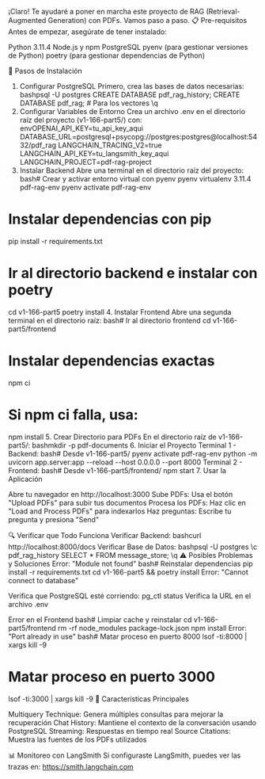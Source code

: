 ¡Claro! Te ayudaré a poner en marcha este proyecto de RAG (Retrieval-Augmented Generation) con PDFs. Vamos paso a paso.
📋 Pre-requisitos
Antes de empezar, asegúrate de tener instalado:

Python 3.11.4
Node.js y npm
PostgreSQL
pyenv (para gestionar versiones de Python)
poetry (para gestionar dependencias de Python)

🚀 Pasos de Instalación
1. Configurar PostgreSQL
Primero, crea las bases de datos necesarias:
bashpsql -U postgres
CREATE DATABASE pdf_rag_history;
CREATE DATABASE pdf_rag;  # Para los vectores
\q
2. Configurar Variables de Entorno
Crea un archivo .env en el directorio raíz del proyecto (v1-166-part5/) con:
envOPENAI_API_KEY=tu_api_key_aqui
DATABASE_URL=postgresql+psycopg://postgres:postgres@localhost:5432/pdf_rag
LANGCHAIN_TRACING_V2=true
LANGCHAIN_API_KEY=tu_langsmith_key_aqui
LANGCHAIN_PROJECT=pdf-rag-project
3. Instalar Backend
Abre una terminal en el directorio raíz del proyecto:
bash# Crear y activar entorno virtual con pyenv
pyenv virtualenv 3.11.4 pdf-rag-env
pyenv activate pdf-rag-env

# Instalar dependencias con pip
pip install -r requirements.txt

# Ir al directorio backend e instalar con poetry
cd v1-166-part5
poetry install
4. Instalar Frontend
Abre una segunda terminal en el directorio raíz:
bash# Ir al directorio frontend
cd v1-166-part5/frontend

# Instalar dependencias exactas
npm ci

# Si npm ci falla, usa:
npm install
5. Crear Directorio para PDFs
En el directorio raíz de v1-166-part5/:
bashmkdir -p pdf-documents
6. Iniciar el Proyecto
Terminal 1 - Backend:
bash# Desde v1-166-part5/
pyenv activate pdf-rag-env
python -m uvicorn app.server:app --reload --host 0.0.0.0 --port 8000
Terminal 2 - Frontend:
bash# Desde v1-166-part5/frontend/
npm start
7. Usar la Aplicación

Abre tu navegador en http://localhost:3000
Sube PDFs: Usa el botón "Upload PDFs" para subir tus documentos
Procesa los PDFs: Haz clic en "Load and Process PDFs" para indexarlos
Haz preguntas: Escribe tu pregunta y presiona "Send"

🔍 Verificar que Todo Funciona
Verificar Backend:
bashcurl http://localhost:8000/docs
Verificar Base de Datos:
bashpsql -U postgres
\c pdf_rag_history
SELECT * FROM message_store;
\q
⚠️ Posibles Problemas y Soluciones
Error: "Module not found"
bash# Reinstalar dependencias
pip install -r requirements.txt
cd v1-166-part5 && poetry install
Error: "Cannot connect to database"

Verifica que PostgreSQL esté corriendo: pg_ctl status
Verifica la URL en el archivo .env

Error en el Frontend
bash# Limpiar cache y reinstalar
cd v1-166-part5/frontend
rm -rf node_modules package-lock.json
npm install
Error: "Port already in use"
bash# Matar proceso en puerto 8000
lsof -ti:8000 | xargs kill -9

# Matar proceso en puerto 3000
lsof -ti:3000 | xargs kill -9
🎯 Características Principales

Multiquery Technique: Genera múltiples consultas para mejorar la recuperación
Chat History: Mantiene el contexto de la conversación usando PostgreSQL
Streaming: Respuestas en tiempo real
Source Citations: Muestra las fuentes de los PDFs utilizados

📊 Monitoreo con LangSmith
Si configuraste LangSmith, puedes ver las trazas en: https://smith.langchain.com